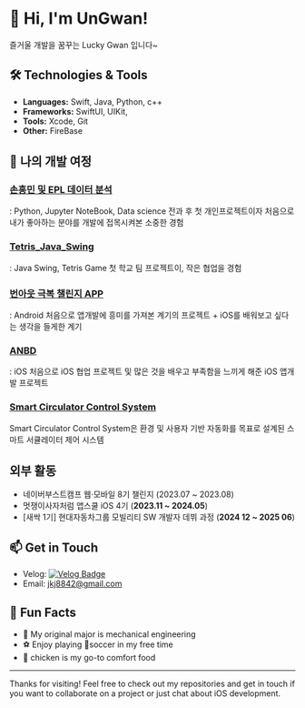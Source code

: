 # 👋 Hi, I'm UnGwan!

즐거울 개발을 꿈꾸는 Lucky Gwan 입니다~



## 🛠️ Technologies & Tools
- **Languages:** Swift, Java, Python, c++
- **Frameworks:** SwiftUI, UIKit,
- **Tools:** Xcode, Git
- **Other:** FireBase

## 🔭 나의 개발 여정 

### [손흥민 및 EPL 데이터 분석](https://github.com/UnGwan/Epl_-_-_project)
: Python, Jupyter NoteBook, Data science
전과 후 첫 개인프로젝트이자 처음으로 내가 좋아하는 분야를 개발에 접목시켜본 소중한 경험

### [Tetris_Java_Swing](https://github.com/SE-Team6/SE_Project_Tetris_Java_Swing)
: Java Swing, Tetris Game
첫 학교 팀 프로젝트이, 작은 협업을 경험

### [번아웃 극복 챌린지 APP](https://github.com/UnGwan/MP_Project)
: Android
처음으로 앱개발에 흥미를 가져본 계기의 프로젝트 + iOS를 배워보고 싶다는 생각을 들게한 계기

### [ANBD](https://github.com/APP-iOS4/ANBD)
: iOS
처음으로 iOS 협업 프로젝트 및 많은 것을 배우고 부족함을 느끼게 해준 iOS 앱개발 프로젝트

### [Smart Circulator Control System](https://github.com/UnGwan/MySmartHome)
Smart Circulator Control System은 환경 및 사용자 기반 자동화를 목표로 설계된 스마트 서큘레이터 제어 시스템


## 외부 활동
- 네이버부스트캠프 웹·모바일 8기 챌린지 (2023.07 ~ 2023.08)
- 멋쟁이사자처럼 앱스쿨 iOS 4기 (**2023.11 ~ 2024.05**)
- [새싹 1기] 현대자동차그룹 모빌리티 SW 개발자 데뷔 과정 (**2024 12 ~ 2025 06**)

## 📫 Get in Touch
- Velog: [![Velog Badge](https://img.shields.io/badge/Velog-3DDC84?style=flat&logo=Velog&logoColor=white)](https://velog.io/@jkj5666)
- Email: jkj8842@gmail.com

## 🎉 Fun Facts
- 🤖 My original major is mechanical engineering
- ⚽️ Enjoy playing soccer in my free time
- 🍗 chicken is my go-to comfort food

---

Thanks for visiting! Feel free to check out my repositories and get in touch if you want to collaborate on a project or just chat about iOS development.

